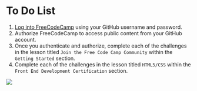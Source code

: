 # To Do List

1. [Log into FreeCodeCamp](https://www.freecodecamp.com/auth/github) using your GitHub username and password.
1. Authorize FreeCodeCamp to access public content from your GitHub account.
1. Once you authenticate and authorize, complete each of the challenges in the lesson titled `Join the Free Code Camp Community` within the `Getting Started` section.
1. Complete each of the challenges in the lesson titled `HTML5/CSS` within the `Front End Development Certification` section.

![](https://cloud.githubusercontent.com/assets/16547949/18290954/91f46b90-7453-11e6-9706-fbaa9d16c5c2.png)
